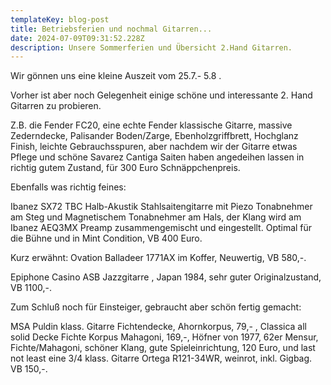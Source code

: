 ```yaml
---
templateKey: blog-post
title: Betriebsferien und nochmal Gitarren...
date: 2024-07-09T09:31:52.228Z
description: Unsere Sommerferien und Übersicht 2.Hand Gitarren.
---
```

Wir gönnen uns eine kleine Auszeit vom 25.7.- 5.8 . 

Vorher ist aber noch Gelegenheit einige schöne und interessante 2. Hand Gitarren zu probieren. 

Z.B. die Fender FC20, eine echte Fender klassische Gitarre, massive Zederndecke, Palisander Boden/Zarge, Ebenholzgriffbrett, Hochglanz Finish,  leichte Gebrauchsspuren, aber nachdem wir der Gitarre etwas Pflege und schöne Savarez Cantiga Saiten haben angedeihen lassen in richtig gutem Zustand, für 300 Euro Schnäppchenpreis.

Ebenfalls was richtig feines: 

Ibanez SX72 TBC Halb-Akustik Stahlsaitengitarre mit Piezo Tonabnehmer am Steg und Magnetischem Tonabnehmer am Hals, der Klang wird  am Ibanez AEQ3MX Preamp zusammengemischt und eingestellt. Optimal für die Bühne und in Mint Condition, VB 400 Euro.

Kurz erwähnt: Ovation Balladeer 1771AX im Koffer, Neuwertig, VB 580,-.

Epiphone Casino ASB Jazzgitarre , Japan 1984, sehr guter Originalzustand, VB 1100,-. 

Zum Schluß noch für Einsteiger, gebraucht aber schön fertig gemacht: 

MSA Puldin klass. Gitarre Fichtendecke, Ahornkorpus, 79,- , Classica all solid Decke Fichte Korpus Mahagoni, 169,-,   Höfner von  1977, 62er Mensur, Fichte/Mahagoni, schöner Klang, gute Spieleinrichtung,  120 Euro, und last not least eine 3/4  klass. Gitarre Ortega R121-34WR, weinrot, inkl. Gigbag. VB 150,-.

